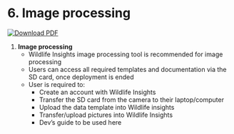 # 6. Image processing

[![Download PDF](https://img.shields.io/badge/Download-PDF-blue)](6_image_processing.pdf)

1. **Image processing**
    - Wildlife Insights image processing tool is recommended for image processing
    - Users can access all required templates and documentation via the SD card, once deployment is ended
    - User is required to:
        - Create an account with Wildlife Insights
        - Transfer the SD card from the camera to their laptop/computer
        - Upload the data template into Wildlife insights
        - Transfer/upload pictures into Wildlife Insights
        - Dev’s guide to be used here